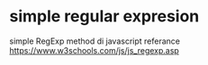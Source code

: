 # simple regular expresion
simple RegExp method di javascript
referance https://www.w3schools.com/js/js_regexp.asp
